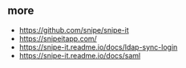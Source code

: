 
## more
- https://github.com/snipe/snipe-it
- https://snipeitapp.com/
- https://snipe-it.readme.io/docs/ldap-sync-login
- https://snipe-it.readme.io/docs/saml